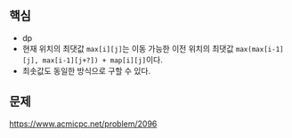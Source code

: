 ## 핵심

- dp
- 현재 위치의 최댓값 `max[i][j]`는 이동 가능한 이전 위치의 최댓값 `max(max[i-1][j], max[i-1][j+?]) + map[i][j]`이다.
- 최솟값도 동일한 방식으로 구할 수 있다.

## 문제

https://www.acmicpc.net/problem/2096
